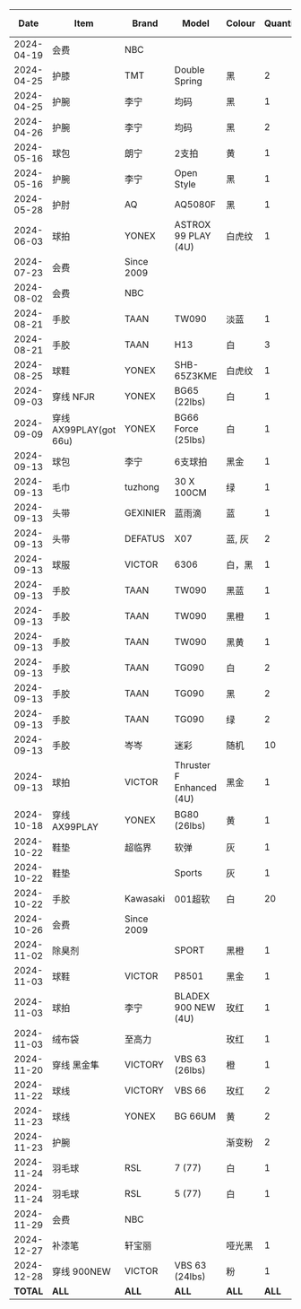 | Date       | Item                   | Brand      | Model                    | Colour  | Quantity | Amount (NZD) | Amount (CNY)  |
| ---------- | ---------------------- | ---------- | ------------------------ | ------- | -------- | ------------ | ------------- |
| 2024-04-19 | 会费                   | NBC        |                          |         |          | $30.00       |               |
| 2024-04-25 | 护膝                   | TMT        | Double Spring            | 黑      | 2        |              | ¥35.19        |
| 2024-04-25 | 护腕                   | 李宁       | 均码                     | 黑      | 1        |              | ¥13.00        |
| 2024-04-26 | 护腕                   | 李宁       | 均码                     | 黑      | 2        |              | ¥25.00        |
| 2024-05-16 | 球包                   | 朗宁       | 2支拍                    | 黄      | 1        |              | ¥35.96        |
| 2024-05-16 | 护腕                   | 李宁       | Open Style               | 黑      | 1        |              | ¥20.73        |
| 2024-05-28 | 护肘                   | AQ         | AQ5080F                  | 黑      | 1        |              | ¥49.00        |
| 2024-06-03 | 球拍                   | YONEX      | ASTROX 99 PLAY (4U)      | 白虎纹  | 1        |              | ¥281.22       |
| 2024-07-23 | 会费                   | Since 2009 |                          |         |          | $100.00      |               |
| 2024-08-02 | 会费                   | NBC        |                          |         |          | $20.00       |               |
| 2024-08-21 | 手胶                   | TAAN       | TW090                    | 淡蓝    | 1        |              | ¥18.43        |
| 2024-08-21 | 手胶                   | TAAN       | H13                      | 白      | 3        |              | ¥22.50        |
| 2024-08-25 | 球鞋                   | YONEX      | SHB-65Z3KME              | 白虎纹  | 1        |              | ¥747.00       |
| 2024-09-03 | 穿线 NFJR              | YONEX      | BG65 (22lbs)             | 白      | 1        | $29.50       |               |
| 2024-09-09 | 穿线 AX99PLAY(got 66u) | YONEX      | BG66 Force (25lbs)       | 白      | 1        | $33.50       |               |
| 2024-09-13 | 球包                   | 李宁       | 6支球拍                  | 黑金    | 1        |              | ¥288.90       |
| 2024-09-13 | 毛巾                   | tuzhong    | 30 X 100CM               | 绿      | 1        |              | ¥9.90         |
| 2024-09-13 | 头带                   | GEXINIER   | 蓝雨滴                   | 蓝      | 1        |              | ¥22.27        |
| 2024-09-13 | 头带                   | DEFATUS    | X07                      | 蓝, 灰  | 2        |              | ¥16.23        |
| 2024-09-13 | 球服                   | VICTOR     | 6306                     | 白，黑  | 1        |              | ¥55.70        |
| 2024-09-13 | 手胶                   | TAAN       | TW090                    | 黑蓝    | 1        |              | ¥16.56        |
| 2024-09-13 | 手胶                   | TAAN       | TW090                    | 黑橙    | 1        |              | ¥16.56        |
| 2024-09-13 | 手胶                   | TAAN       | TW090                    | 黑黄    | 1        |              | ¥16.56        |
| 2024-09-13 | 手胶                   | TAAN       | TG090                    | 白      | 2        |              | ¥20.48        |
| 2024-09-13 | 手胶                   | TAAN       | TG090                    | 黑      | 2        |              | ¥20.49        |
| 2024-09-13 | 手胶                   | TAAN       | TG090                    | 绿      | 2        |              | ¥20.49        |
| 2024-09-13 | 手胶                   | 岑岑       | 迷彩                     | 随机    | 10       |              | ¥13.05        |
| 2024-09-13 | 球拍                   | VICTOR     | Thruster F Enhanced (4U) | 黑金    | 1        |              | ¥999.00       |
| 2024-10-18 | 穿线 AX99PLAY          | YONEX      | BG80 (26lbs)             | 黄      | 1        | $35.00       |               |
| 2024-10-22 | 鞋垫                   | 超临界     | 软弹                     | 灰      | 1        |              | ¥18.33        |
| 2024-10-22 | 鞋垫                   |            | Sports                   | 灰      | 1        |              | ¥8.81         |
| 2024-10-22 | 手胶                   | Kawasaki   | 001超软                  | 白      | 20       |              | ¥48.59        |
| 2024-10-26 | 会费                   | Since 2009 |                          |         |          | $100.00      |               |
| 2024-11-02 | 除臭剂                 |            | SPORT                    | 黑橙    | 1        | $10.99       |               |
| 2024-11-03 | 球鞋                   | VICTOR     | P8501                    | 黑金    | 1        |              | ¥473.61       |
| 2024-11-03 | 球拍                   | 李宁       | BLADEX 900 NEW (4U)      | 玫红    | 1        |              | ¥948.00       |
| 2024-11-03 | 绒布袋                 | 至高力     |                          | 玫红    | 1        |              | ¥9.35         |
| 2024-11-20 | 穿线 黑金隼            | VICTORY    | VBS 63 (26lbs)           | 橙      | 1        | $37.50       |               |
| 2024-11-22 | 球线                   | VICTORY    | VBS 66                   | 玫红    | 2        |              | ¥69.66        |
| 2024-11-23 | 球线                   | YONEX      | BG 66UM                  | 黄      | 2        |              | ¥85.36        |
| 2024-11-23 | 护腕                   |            |                          | 渐变粉  | 2        |              | ¥7.42         |
| 2024-11-24 | 羽毛球                 | RSL        | 7 (77)                   | 白      | 1        |              | ¥120.00       |
| 2024-11-24 | 羽毛球                 | RSL        | 5 (77)                   | 白      | 1        |              | ¥135.00       |
| 2024-11-29 | 会费                   | NBC        |                          |         |          | $20.00       |               |
| 2024-12-27 | 补漆笔                 | 轩宝丽     |                          | 哑光黑  | 1        |              | ¥14.06        |
| 2024-12-28 | 穿线 900NEW            | VICTOR     | VBS 63 (24lbs)           | 粉      | 1        | $22.50       |               |
| **TOTAL**  | **ALL**                | **ALL**    | **ALL**                  | **ALL** | **ALL**  | **$434.09**  | **¥4,666.41** |
